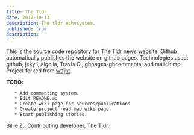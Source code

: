 ```yaml
---
title: The Tldr 
date: 2017-10-13
description: The tldr echosystem. 
published: true
description:
---
```

This is the source code repository for The Tldr news website. Github automatically publishes the website on github pages. 
Technologies used: github, jekyll, algolia, Travis CI, ghpages-ghcomments, and mailchimp. 
Project forked from [wtfjht](https://github.com/mkiser/WTFJHT/).

  **TODO:**
  
       * Add commenting system.
	   * Edit README.md
       * Create wiki page for sources/publications
       * Create project road map wiki page
       * Start publishing stories.
       
    
    
 
 Billie Z., Contributing developer, The Tldr.
